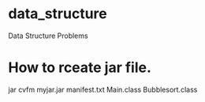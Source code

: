 # data_structure
Data Structure Problems

# How to rceate jar file.
jar cvfm myjar.jar manifest.txt Main.class Bubblesort.class
